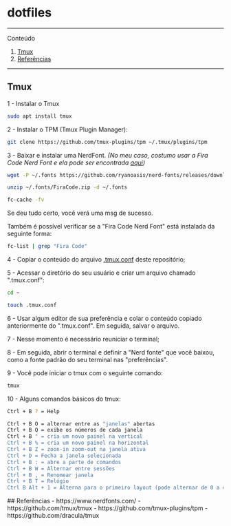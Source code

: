 # dotfiles

*******
Conteúdo
 1. [Tmux](#tmux)
 2. [Referências](#ref)

*******

<div id='tmux'/>  

## Tmux 
1 - Instalar o Tmux
```bash
sudo apt install tmux
```

2 - Instalar o TPM (Tmux Plugin Manager):
```bash
git clone https://github.com/tmux-plugins/tpm ~/.tmux/plugins/tpm
```

3 - Baixar e instalar uma NerdFont. _(No meu caso, costumo usar a Fira Code Nerd Font e ela pode ser encontrada [aqui](https://www.nerdfonts.com/))_
```bash
wget -P ~/.fonts https://github.com/ryanoasis/nerd-fonts/releases/download/v2.1.0/FiraCode.zip
```
```bash
unzip ~/.fonts/FiraCode.zip -d ~/.fonts
```
```bash
fc-cache -fv
```
Se deu tudo certo, você verá uma msg de sucesso.

Também é possível verificar se a "Fira Code Nerd Font" está instalada da seguinte forma:
```bash
fc-list | grep "Fira Code"
```

4 - Copiar o conteúdo do arquivo [.tmux.conf](https://github.com/davide-almeida/dotfiles/blob/main/.tmux.conf) deste repositório;

5 - Acessar o diretório do seu usuário e criar um arquivo chamado ".tmux.conf":
```bash
cd ~
```
```bash
touch .tmux.conf
```

6 - Usar algum editor de sua preferência e colar o conteúdo copiado anteriormente do ".tmux.conf". Em seguida, salvar o arquivo.

7 - Nesse momento é necessário reuniciar o terminal;

8 - Em seguida, abrir o terminal e definir a "Nerd fonte" que você baixou, como a fonte padrão do seu terminal nas "preferências".

9 - Você pode iniciar o tmux com o seguinte comando:
```bash
tmux
```

10 - Alguns comandos básicos do tmux:
```bash
Ctrl + B ? = Help

Ctrl + B O = alternar entre as "janelas" abertas
Ctrl + B Q = exibe os números de cada janela
Ctrl + B " = cria um novo painel na vertical
Ctrl + B % = cria um novo painel na horizontal
Ctrl + B Z = zoon-in zoom-out na janela ativa
Ctrl + D = Fecha a janela selecionada
Ctrl + B : = abre a parte de comandos
Ctrl + B W = Alternar entre sessões
Ctrl + B , = Renomear janela
Ctrl + B T = Relógio
Ctrl B Alt + 1 = Alterna para o primeiro layout (pode alternar de 0 a 4)
```

<div id='ref'/>  
## Referências
- https://www.nerdfonts.com/
- https://github.com/tmux/tmux
- https://github.com/tmux-plugins/tpm
- https://github.com/dracula/tmux
